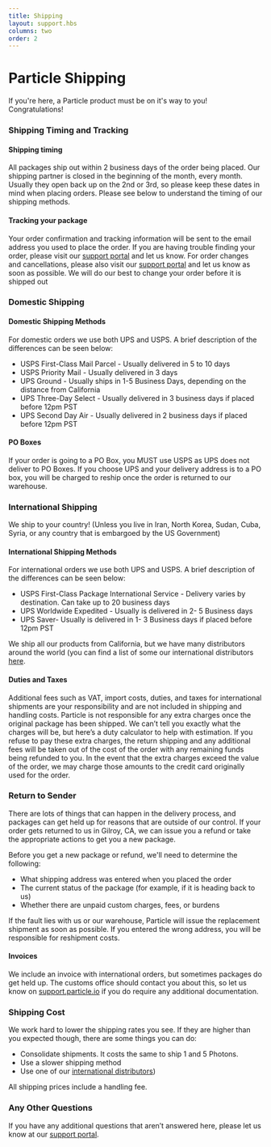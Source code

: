 ```yaml
---
title: Shipping
layout: support.hbs
columns: two
order: 2
---
```


Particle Shipping
===



If you're here, a Particle product must be on it's way to you! Congratulations! 

### Shipping Timing and Tracking


#### Shipping timing

All packages ship out within 2 business days of the order being placed. Our shipping partner is closed in the beginning of the month, every month. Usually they open back up on the 2nd or 3rd, so please keep these dates in mind when placing orders. Please see below to understand the timing of our shipping methods. 

#### Tracking your package

Your order confirmation and tracking information will be sent to the email address you used to place the order. If you are having trouble finding your order, please visit our [support portal](https://support.particle.io) and let us know. For order changes and cancellations, please also visit our [support portal](https://support.particle.io) and let us know as soon as possible. We will do our best to change your order before it is shipped out


### Domestic Shipping

#### Domestic Shipping Methods

For domestic orders we use both UPS and USPS. A brief description of the differences can be seen below:
- USPS First-Class Mail Parcel - Usually delivered in 5 to 10 days
- USPS Priority Mail - Usually delivered in 3 days
- UPS Ground - Usually ships in 1-5 Business Days, depending on the distance from California
- UPS Three-Day Select - Usually delivered in 3 business days if placed before 12pm PST
- UPS Second Day Air - Usually delivered in 2 business days if placed before 12pm PST 

#### PO Boxes

If your order is going to a PO Box, you MUST use USPS as UPS does not deliver to PO Boxes. If you choose UPS and your delivery address is to a PO box, you will be charged to reship once the order is returned to our warehouse. 


### International Shipping

We ship to your country! (Unless you live in Iran, North Korea, Sudan, Cuba, Syria, or any country that is embargoed by the US Government)

#### International Shipping Methods

For international orders we use both UPS and USPS. A brief description of the differences can be seen below:
- USPS First-Class Package International Service - Delivery varies by destination. Can take up to 20 business days
- UPS Worldwide Expedited - Usually is delivered in 2- 5 Business days
- UPS Saver- Usually is delivered in 1- 3 Business days if placed before 12pm PST

We ship all our products from California, but we have many distributors around the world (you can find a list of some our international distributors [here](https://www.particle.io/distributors).

#### Duties and Taxes

Additional fees such as VAT, import costs, duties, and taxes for international shipments are your responsibility and are not included in shipping and handling costs. Particle is not responsible for any extra charges once the original package has been shipped. We can’t tell you exactly what the charges will be, but here’s a duty calculator to help with estimation. If you refuse to pay these extra charges, the return shipping and any additional fees will be taken out of the cost of the order with any remaining funds being refunded to you. In the event that the extra charges exceed the value of the order, we may charge those amounts to the credit card originally used for the order.

### Return to Sender

There are lots of things that can happen in the delivery process, and packages can get held up for reasons that are outside of our control. If your order gets returned to us in Gilroy, CA, we can issue you a refund or take the appropriate actions to get you a new package. 

Before you get a new package or refund, we'll need to determine the following:
- What shipping address was entered when you placed the order
- The current status of the package (for example, if it is heading back to us)
- Whether there are unpaid custom charges, fees, or burdens

If the fault lies with us or our warehouse, Particle will issue the replacement shipment as soon as possible. If you entered the wrong address, you will be responsible for reshipment costs. 

#### Invoices

We include an invoice with international orders, but sometimes packages do get held up. The customs office should contact you about this, so let us know on [support.particle.io](https://support.particle.io) if you do require any additional documentation. 

### Shipping Cost

We work hard to lower the shipping rates you see. If they are higher than you expected though, there are some things you can do: 
- Consolidate shipments. It costs the same to ship 1 and 5 Photons.
- Use a slower shipping method
- Use one of our [international distributors](https://www.particle.io/distributors))

All shipping prices include a handling fee. 


### Any Other Questions

If you have any additional questions that aren’t answered here, please let us know at our [support portal](https://support.particle.io).
